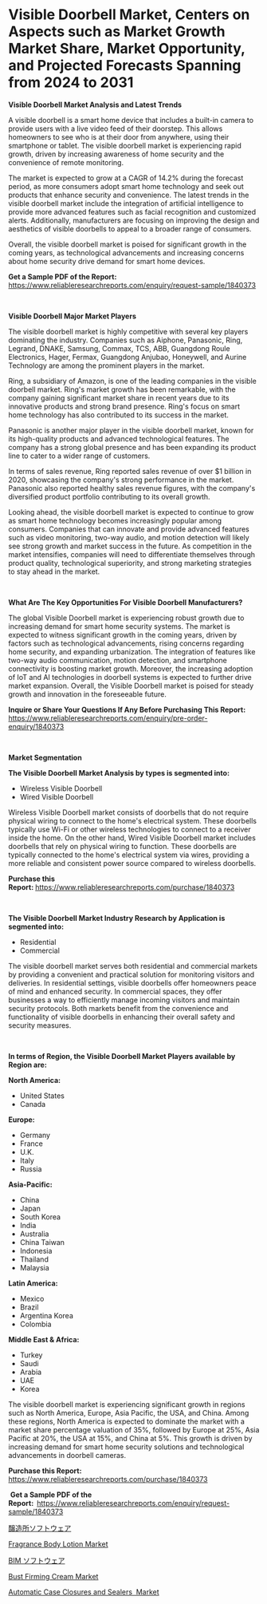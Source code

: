 <p><h1>Visible Doorbell Market, Centers on Aspects such as Market Growth Market Share, Market Opportunity, and Projected Forecasts Spanning from 2024 to 2031</h1></p><p><strong>Visible Doorbell Market Analysis and Latest Trends</strong></p>
<p><p>A visible doorbell is a smart home device that includes a built-in camera to provide users with a live video feed of their doorstep. This allows homeowners to see who is at their door from anywhere, using their smartphone or tablet. The visible doorbell market is experiencing rapid growth, driven by increasing awareness of home security and the convenience of remote monitoring.</p><p>The market is expected to grow at a CAGR of 14.2% during the forecast period, as more consumers adopt smart home technology and seek out products that enhance security and convenience. The latest trends in the visible doorbell market include the integration of artificial intelligence to provide more advanced features such as facial recognition and customized alerts. Additionally, manufacturers are focusing on improving the design and aesthetics of visible doorbells to appeal to a broader range of consumers.</p><p>Overall, the visible doorbell market is poised for significant growth in the coming years, as technological advancements and increasing concerns about home security drive demand for smart home devices.</p></p>
<p><strong>Get a Sample PDF of the Report:&nbsp;</strong> <a href="https://www.reliableresearchreports.com/enquiry/request-sample/1840373">https://www.reliableresearchreports.com/enquiry/request-sample/1840373</a></p>
<p>&nbsp;</p>
<p><strong>Visible Doorbell Major Market Players</strong></p>
<p><p>The visible doorbell market is highly competitive with several key players dominating the industry. Companies such as Aiphone, Panasonic, Ring, Legrand, DNAKE, Samsung, Commax, TCS, ABB, Guangdong Roule Electronics, Hager, Fermax, Guangdong Anjubao, Honeywell, and Aurine Technology are among the prominent players in the market.</p><p>Ring, a subsidiary of Amazon, is one of the leading companies in the visible doorbell market. Ring's market growth has been remarkable, with the company gaining significant market share in recent years due to its innovative products and strong brand presence. Ring's focus on smart home technology has also contributed to its success in the market.</p><p>Panasonic is another major player in the visible doorbell market, known for its high-quality products and advanced technological features. The company has a strong global presence and has been expanding its product line to cater to a wider range of customers.</p><p>In terms of sales revenue, Ring reported sales revenue of over $1 billion in 2020, showcasing the company's strong performance in the market. Panasonic also reported healthy sales revenue figures, with the company's diversified product portfolio contributing to its overall growth.</p><p>Looking ahead, the visible doorbell market is expected to continue to grow as smart home technology becomes increasingly popular among consumers. Companies that can innovate and provide advanced features such as video monitoring, two-way audio, and motion detection will likely see strong growth and market success in the future. As competition in the market intensifies, companies will need to differentiate themselves through product quality, technological superiority, and strong marketing strategies to stay ahead in the market.</p></p>
<p>&nbsp;</p>
<p><strong>What Are The Key Opportunities For Visible Doorbell Manufacturers?</strong></p>
<p><p>The global Visible Doorbell market is experiencing robust growth due to increasing demand for smart home security systems. The market is expected to witness significant growth in the coming years, driven by factors such as technological advancements, rising concerns regarding home security, and expanding urbanization. The integration of features like two-way audio communication, motion detection, and smartphone connectivity is boosting market growth. Moreover, the increasing adoption of IoT and AI technologies in doorbell systems is expected to further drive market expansion. Overall, the Visible Doorbell market is poised for steady growth and innovation in the foreseeable future.</p></p>
<p><strong>Inquire or Share Your Questions If Any Before Purchasing This Report:</strong> <a href="https://www.reliableresearchreports.com/enquiry/pre-order-enquiry/1840373">https://www.reliableresearchreports.com/enquiry/pre-order-enquiry/1840373</a></p>
<p>&nbsp;</p>
<p><strong>Market Segmentation</strong></p>
<p><strong>The Visible Doorbell Market Analysis by types is segmented into:</strong></p>
<p><ul><li>Wireless Visible Doorbell</li><li>Wired Visible Doorbell</li></ul></p>
<p><p>Wireless Visible Doorbell market consists of doorbells that do not require physical wiring to connect to the home's electrical system. These doorbells typically use Wi-Fi or other wireless technologies to connect to a receiver inside the home. On the other hand, Wired Visible Doorbell market includes doorbells that rely on physical wiring to function. These doorbells are typically connected to the home's electrical system via wires, providing a more reliable and consistent power source compared to wireless doorbells.</p></p>
<p><strong>Purchase this Report:&nbsp;</strong><a href="https://www.reliableresearchreports.com/purchase/1840373">https://www.reliableresearchreports.com/purchase/1840373</a></p>
<p>&nbsp;</p>
<p><strong>The Visible Doorbell Market Industry Research by Application is segmented into:</strong></p>
<p><ul><li>Residential</li><li>Commercial</li></ul></p>
<p><p>The visible doorbell market serves both residential and commercial markets by providing a convenient and practical solution for monitoring visitors and deliveries. In residential settings, visible doorbells offer homeowners peace of mind and enhanced security. In commercial spaces, they offer businesses a way to efficiently manage incoming visitors and maintain security protocols. Both markets benefit from the convenience and functionality of visible doorbells in enhancing their overall safety and security measures.</p></p>
<p>&nbsp;</p>
<p><strong>In terms of Region, the Visible Doorbell Market Players available by Region are:</strong></p>
<p>
    <p> <strong> North America: </strong>
        <ul>
            <li>United States</li>
            <li>Canada</li>
        </ul>
        </p> 
    <p> <strong> Europe: </strong>
        <ul>
            <li>Germany</li>
            <li>France</li>
            <li>U.K.</li>
            <li>Italy</li>
            <li>Russia</li>
        </ul>
        </p> 
    <p> <strong> Asia-Pacific: </strong>
        <ul>
            <li>China</li>
            <li>Japan</li>
            <li>South Korea</li>
            <li>India</li>
            <li>Australia</li>
            <li>China Taiwan</li>
            <li>Indonesia</li>
            <li>Thailand</li>
            <li>Malaysia</li>
        </ul>
        </p> 
    <p> <strong> Latin America: </strong>
        <ul>
            <li>Mexico</li>
            <li>Brazil</li>
            <li>Argentina Korea</li>
            <li>Colombia</li>
        </ul>
        </p> 
    <p> <strong> Middle East & Africa: </strong>
        <ul>
            <li>Turkey</li>
            <li>Saudi</li>
            <li>Arabia</li>
            <li>UAE</li>
            <li>Korea</li>
        </ul>
    </p>
    </p>
<p><p>The visible doorbell market is experiencing significant growth in regions such as North America, Europe, Asia Pacific, the USA, and China. Among these regions, North America is expected to dominate the market with a market share percentage valuation of 35%, followed by Europe at 25%, Asia Pacific at 20%, the USA at 15%, and China at 5%. This growth is driven by increasing demand for smart home security solutions and technological advancements in doorbell cameras.</p></p>
<p><strong>Purchase this Report: </strong><a href="https://www.reliableresearchreports.com/purchase/1840373">https://www.reliableresearchreports.com/purchase/1840373</a></p>
<p>&nbsp;<strong>Get a Sample PDF of the Report:&nbsp;&nbsp;</strong><a href="https://www.reliableresearchreports.com/enquiry/request-sample/1840373">https://www.reliableresearchreports.com/enquiry/request-sample/1840373</a></p>
<p><strong></strong></p>
<p><p><a href="https://github.com/SantosDicki04/Market-Research-Report-List-1/blob/main/21836466127.md">醸造所ソフトウェア</a></p><p><a href="https://github.com/jaidynmorantestelletmjzya/Market-Research-Report-List-2/blob/main/fragrance-body-lotion-market.md">Fragrance Body Lotion Market</a></p><p><a href="https://github.com/moulafa/Market-Research-Report-List-1/blob/main/20408606126.md">BIM ソフトウェア</a></p><p><a href="https://github.com/ruddyyedelwadw/Market-Research-Report-List-1/blob/main/bust-firming-cream-market.md">Bust Firming Cream Market</a></p><p><a href="https://issuu.com/reportprime-2/docs/automatic-case-closures-and-sealers-market-size-20">Automatic Case Closures and Sealers  Market</a></p></p>